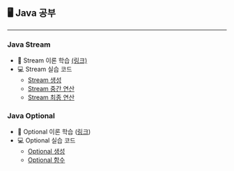 ## 🖥 Java  공부 

---

###  Java Stream 

- 📄 Stream 이론 학습 [(링크)](https://github.com/HyeonbinSa/study-roadmap/blob/master/Java/JavaBasic/Stream.md)
- 💻 Stream 실습 코드 
  - [Stream 생성](https://github.com/HyeonbinSa/java-study/blob/master/src/stream/createstream/CreateStream.java)
  - [Stream 중간  연산](https://github.com/HyeonbinSa/java-study/blob/master/src/stream/intermediateoperation/IntermediateOperationStream.java)
  - [Stream 최종 연산](https://github.com/HyeonbinSa/java-study/blob/master/src/stream/terminaloperation/TerminalOperationStream.java)

### Java Optional

- 📄 Optional 이론 학습 ([링크](https://github.com/HyeonbinSa/study-roadmap/blob/master/Java/JavaBasic/Optional.md)) 
- 💻 Optional 실습 코드 
  - [Optional 생성](https://github.com/HyeonbinSa/java-study/blob/master/src/optional/create/CreateOptional.java)
  - [Optional 함수](https://github.com/HyeonbinSa/java-study/blob/master/src/optional/get/GetOptional.java)


